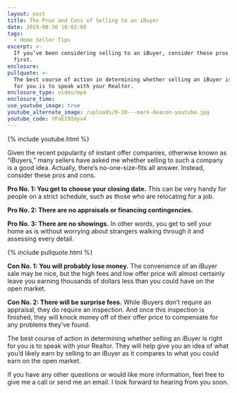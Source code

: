 ```yaml
---
layout: post
title: The Pros and Cons of Selling to an iBuyer
date: 2019-08-30 18:02:00
tags:
  - Home Seller Tips
excerpt: >-
  If you’ve been considering selling to an iBuyer, consider these pros and cons
  first.
enclosure:
pullquote: >-
  The best course of action in determining whether selling an iBuyer is right
  for you is to speak with your Realtor.
enclosure_type: video/mp4
enclosure_time:
use_youtube_image: true
youtube_alternate_image: /uploads/8-30---mark-deacon-youtube.jpg
youtube_code: YPaEI9Imyv4
---
```


{% include youtube.html %}

Given the recent popularity of instant offer companies, otherwise known as “iBuyers,” many sellers have asked me whether selling to such a company is a good idea. Actually, there’s no-one-size-fits all answer. Instead, consider these pros and cons.

**Pro No. 1: You get to choose your closing date.** This can be very handy for people on a strict schedule, such as those who are relocating for a job.&nbsp;

**Pro No. 2: There are no appraisals or financing contingencies.&nbsp;**

**Pro No. 3: There are no showings.** In other words, you get to sell your home as is without worrying about strangers walking through it and assessing every detail.&nbsp;

{% include pullquote.html %}

**Con No. 1: You will probably lose money.** The convenience of an iBuyer sale may be nice, but the high fees and low offer price will almost certainly leave you earning thousands of dollars less than you could have on the open market.

**Con No. 2: There will be surprise fees.** While iBuyers don’t require an appraisal, they do require an inspection. And once this inspection is finished, they will knock money off of their offer price to compensate for any problems they’ve found.&nbsp;

The best course of action in determining whether selling an iBuyer is right for you is to speak with your Realtor. They will help give you an idea of what you’d likely earn by selling to an iBuyer as it compares to what you could earn on the open market.

If you have any other questions or would like more information, feel free to give me a call or send me an email. I look forward to hearing from you soon.